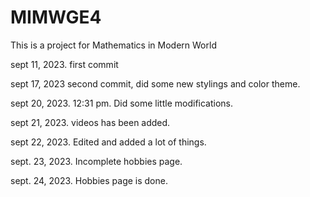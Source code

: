 # MIMWGE4

This is a project for Mathematics in Modern World

sept 11, 2023. first commit

sept 17, 2023 second commit, did some new stylings and color theme. 

sept 20, 2023. 12:31 pm. Did some little modifications.

sept 21, 2023. videos has been added.

sept 22, 2023. Edited and added a lot of things.

sept. 23, 2023. Incomplete hobbies page.

sept. 24, 2023. Hobbies page is done.